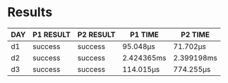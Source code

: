 # Results
| DAY | P1 RESULT | P2 RESULT |  P1 TIME   |  P2 TIME   |
|-----|-----------|-----------|------------|------------|
| d1  | success   | success   | 95.048µs   | 71.702µs   |
| d2  | success   | success   | 2.424365ms | 2.399198ms |
| d3  | success   | success   | 114.015µs  | 774.255µs  |
